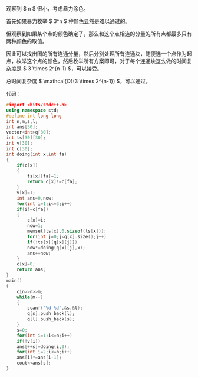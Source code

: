 观察到 $ n $ 很小，考虑暴力涂色。

首先如果暴力枚举 $ 3^n $ 种颜色显然是难以通过的。

但观察到如果某个点的颜色确定了，那么和这个点相连的分量的所有点都最多只有两种颜色的取值。

因此可以找出图的所有连通分量，然后分别处理所有连通块，随便选一个点作为起点，枚举这个点的颜色，然后枚举所有方案即可，对于每个连通块这么做的时间复杂度是 $ 3 \times 2^{n-1} $，可以接受。

总时间复杂度 $ \mathcal{O}(3 \times 2^{n-1}) $，可以通过。

代码：

```cpp
#import <bits/stdc++.h>
using namespace std;
#define int long long
int n,m,s,l;
int ans[30];
vector<int>q[30];
int ts[30][30];
int v[30];
int c[30];
int doing(int x,int fa)
{
    if(c[x])
    {
        ts[x][fa]=1;
        return c[x]!=c[fa];
    }
    v[x]=1;
    int ans=0,now;
    for(int i=1;i<=3;i++)
    if(i!=c[fa])
    {
        c[x]=i;
        now=1;
        memset(ts[x],0,sizeof(ts[x]));
        for(int j=0;j<q[x].size();j++)
        if(!ts[x][q[x][j]])
        now*=doing(q[x][j],x);
        ans+=now;
    }
    c[x]=0;
    return ans;
}
main()
{
    cin>>n>>m;
    while(m--)
    {
        scanf("%d %d",&s,&l);
        q[s].push_back(l);
        q[l].push_back(s);
    }
    s=0;
    for(int i=1;i<=n;i++)
    if(!v[i])
    ans[++s]=doing(i,0);
    for(int i=2;i<=n;i++)
    ans[i]*=ans[i-1];
    cout<<ans[s];
}
```
